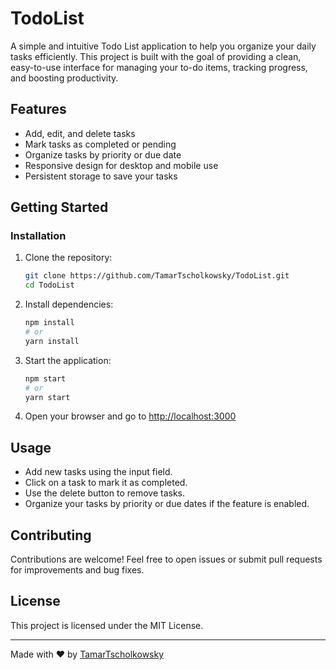 # TodoList

A simple and intuitive Todo List application to help you organize your daily tasks efficiently. This project is built with the goal of providing a clean, easy-to-use interface for managing your to-do items, tracking progress, and boosting productivity.

## Features

- Add, edit, and delete tasks
- Mark tasks as completed or pending
- Organize tasks by priority or due date
- Responsive design for desktop and mobile use
- Persistent storage to save your tasks

## Getting Started

### Installation

1. Clone the repository:
   ```bash
   git clone https://github.com/TamarTscholkowsky/TodoList.git
   cd TodoList
   ```

2. Install dependencies:
   ```bash
   npm install
   # or
   yarn install
   ```

3. Start the application:
   ```bash
   npm start
   # or
   yarn start
   ```

4. Open your browser and go to [http://localhost:3000](http://localhost:3000)

## Usage

- Add new tasks using the input field.
- Click on a task to mark it as completed.
- Use the delete button to remove tasks.
- Organize your tasks by priority or due dates if the feature is enabled.

## Contributing

Contributions are welcome! Feel free to open issues or submit pull requests for improvements and bug fixes.

## License

This project is licensed under the MIT License.

---

Made with ❤️ by [TamarTscholkowsky](https://github.com/TamarTscholkowsky)
